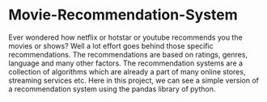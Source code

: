 # Movie-Recommendation-System

Ever wondered how netflix or hotstar or youtube recommends you the movies or shows? Well a lot effort goes behind those specific recommendations. The recommendations are based on ratings, genres, language and many other factors. The recommendation systems are a collection of algorithms which are already a part of many online stores, streaming services etc. Here in this project, we can see a simple version of a recommendation system using the pandas library of python.


